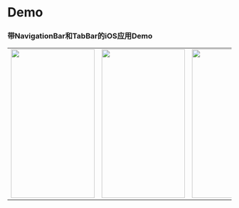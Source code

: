 # Demo

<h3>带NavigationBar和TabBar的iOS应用Demo</h3>

<table>
    <tr>
        <td><img src="https://github.com/AnthonyFrom/UsualDesign/blob/master/Pics/IMG_3697.jpeg" width="187.5" height="333.5"></td>
        <td><img src="https://github.com/AnthonyFrom/UsualDesign/blob/master/Pics/IMG_3776.PNG" width="187.5" height="333.5"></td>
        <td><img src="https://github.com/AnthonyFrom/UsualDesign/blob/master/Pics/IMG_3777.PNG" width="187.5" height="333.5"></td>
    </tr>
</table>
